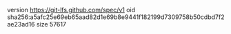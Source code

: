 version https://git-lfs.github.com/spec/v1
oid sha256:a5afc25e69eb65aad82d1e69b8e9441f182199d7309758b50cdbd7f2ae23ad16
size 57617
